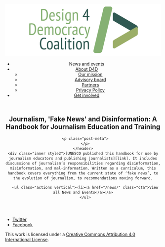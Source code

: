 <!DOCTYPE html>
<html lang="en_US"><head>
  <meta charset="utf-8">
  <meta http-equiv="X-UA-Compatible" content="IE=edge">
  <meta name="viewport" content="width=device-width, initial-scale=1">
  <link rel="apple-touch-icon" sizes="180x180" href="/assets/favicon/apple-touch-icon.png">
  <link rel="icon" type="image/png" sizes="32x32" href="/assets/favicon/favicon-32x32.png">
  <link rel="icon" type="image/png" sizes="16x16" href="/assets/favicon/favicon-16x16.png">
  <link rel="manifest" href="/site.webmanifest">
  <link rel="mask-icon" href="/assets/favicon/safari-pinned-tab.svg" color="#5bbad5">
  <meta name="msapplication-TileColor" content="#00aba9">
  <meta name="theme-color" content="#ffffff">

  
  <!-- Begin Jekyll SEO tag v2.4.0 -->
<title>Journalism, ‘Fake News’ and Disinformation: A Handbook for Journalism Education and Training | Design 4 Democracy</title>
<meta name="generator" content="Jekyll v3.7.3" />
<meta property="og:title" content="Journalism, ‘Fake News’ and Disinformation: A Handbook for Journalism Education and Training" />
<meta property="og:locale" content="en_US" />
<meta name="description" content="UNESCO published this handbook for use by journalism educators and publishing journalists. It includes discussions of journalism’s responsibilities regarding disinformation, misinformation, and mal-information. Written as a curriculum, this handbook covers everything from the current state of ‘fake news’, to the evolution of journalism, to recommendations moving forward." />
<meta property="og:description" content="UNESCO published this handbook for use by journalism educators and publishing journalists. It includes discussions of journalism’s responsibilities regarding disinformation, misinformation, and mal-information. Written as a curriculum, this handbook covers everything from the current state of ‘fake news’, to the evolution of journalism, to recommendations moving forward." />
<link rel="canonical" href="https://design4democracy.org/news/Journalism-Fake-News-and-Disinformation-A-Handbook-for-Journalism-Education-and-Training.html" />
<meta property="og:url" content="https://design4democracy.org/news/Journalism-Fake-News-and-Disinformation-A-Handbook-for-Journalism-Education-and-Training.html" />
<meta property="og:site_name" content="Design 4 Democracy" />
<meta property="og:type" content="article" />
<meta property="article:published_time" content="2018-09-06T00:00:00-04:00" />
<meta name="twitter:card" content="summary" />
<meta name="twitter:site" content="@design4dem" />
<meta name="google-site-verification" content="" />
<script type="application/ld+json">
{"description":"UNESCO published this handbook for use by journalism educators and publishing journalists. It includes discussions of journalism’s responsibilities regarding disinformation, misinformation, and mal-information. Written as a curriculum, this handbook covers everything from the current state of ‘fake news’, to the evolution of journalism, to recommendations moving forward.","@type":"BlogPosting","url":"https://design4democracy.org/news/Journalism-Fake-News-and-Disinformation-A-Handbook-for-Journalism-Education-and-Training.html","publisher":{"@type":"Organization","logo":{"@type":"ImageObject","url":"https://design4democracy.org/assets/img/logos/d4d-logo.png"}},"headline":"Journalism, ‘Fake News’ and Disinformation: A Handbook for Journalism Education and Training","dateModified":"2018-09-06T00:00:00-04:00","datePublished":"2018-09-06T00:00:00-04:00","mainEntityOfPage":{"@type":"WebPage","@id":"https://design4democracy.org/news/Journalism-Fake-News-and-Disinformation-A-Handbook-for-Journalism-Education-and-Training.html"},"@context":"http://schema.org"}</script>
<!-- End Jekyll SEO tag -->

  <link rel="stylesheet" href="/tarteaucitron/css/tarteaucitron.css">
  <link rel="stylesheet" href="/assets/main.css">

  <link type="application/atom+xml" rel="alternate" href="https://design4democracy.org/feed.xml" title="Design 4 Democracy" />

</head>
<body>
  <!-- Wrapper -->
  <div id="wrapper"><header class="" role="banner" id="header">
    <!-- Logo -->
    <div class="logo">
      <a class="site-title" rel="author" href="/"><img src="/assets/img/d4d-logo.png" alt="Design 4 Democracy" /></a>
    </div><!-- to do: figure out how to manage dropdown -->
      <!-- Nav -->
      <nav id="nav"><ul><li class="current">
            <a class="page-link" href="/news/">
              News and events
            </a></li><li class="">
            <a class="page-link icon fa-angle-down" href="/areas-focus/">
              About D4D
            </a><ul><li>
                  <a href="/areas-focus/">
                    Our mission
                  </a>
              </li><li>
                  <a href="/advisory-board/">
                    Advisory board
                  </a>
              </li><li>
                  <a href="/tech-supporting-partners/">
                    Partners
                  </a>
              </li><li>
                  <a href="/privacy-policy.html">
                    Privacy Policy
                  </a>
              </li></ul></li><li class="">
            <a class="page-link" href="/join-us/">
              Get involved
            </a></li></ul></nav></header>
<section class="main alt event" aria-label="Content">
    <header>
      <h2 class="post-title">Journalism, &#39;Fake News&#39; and Disinformation: A Handbook for Journalism Education and Training</h2>
      

      <p class="post-meta">
      </p>
    </header>
    <div class="inner style2">[UNESCO published this handbook for use by journalism educators and publishing journalists][link]. It includes discussions of journalism’s responsibilities regarding disinformation, misinformation, and mal-information. Written as a curriculum, this handbook covers everything from the current state of ‘fake news’, to the evolution of journalism, to recommendations moving forward.

[link]: https://en.unesco.org/fightfakenews


      <ul class="actions vertical"><li><a href="/news/" class="cta">View all News and Events</a></a>
      </ul>
  </div>
</section>
<footer id="footer" class="accent3">
  <ul class="icons">
    <li><a href="https://twitter.com/design4dem" class="icon alt fa-twitter"><span class="label">Twitter</span></a></li>
    <li><a href="https://www.facebook.com/Design4Democracy" class="icon alt fa-facebook"><span class="label">Facebook</span></a></li>
    <!--li><a href="#" class="icon alt fa-instagram"><span class="label">Instagram</span></a></li>
    <li><a href="#" class="icon alt fa-github"><span class="label">GitHub</span></a></li>
    <li><a href="#" class="icon alt fa-phone"><span class="label">Phone</span></a></li>
    <li><a href="#" class="icon alt fa-envelope-o"><span class="label">Email</span></a></li-->
  </ul>
  <p class="copyright">This work is licensed under a <a rel="license" href="http://creativecommons.org/licenses/by/4.0/">Creative Commons Attribution 4.0 International License</a>.</p>
</footer>
</div><!-- /wrapper -->
  <!-- Scripts -->
    <script src="/assets/js/scripts.min.js"></script><script src="/tarteaucitron/tarteaucitron.js"></script>
    <script type="text/javascript">
    (function($) {
      $(document).ready(function(){
        tarteaucitron.init({
          "hashtag": "#tarteaucitron", /* Automatically open the panel with the hashtag */
          "highPrivacy": false, /* disabling the auto consent feature on navigation? */
          "orientation": "top", /* the big banner should be on 'top' or 'bottom'? */
          "adblocker": false, /* Display a message if an adblocker is detected */
          "showAlertSmall": true, /* show the small banner on bottom right? */
          "cookieslist": true, /* Display the list of cookies installed ? */
          "removeCredit": false, /* remove the credit link? */
          //"cookieDomain": ".example.com" /* Domain name on which the cookie for the subdomains will be placed */
        });
      });
    })(jQuery);
    </script><script type="text/javascript">
  tarteaucitron.user.analyticsUa = 'UA-120811815-1';
  tarteaucitron.user.analyticsMore = function () { /* add here your optionnal ga.push() */ };
  (tarteaucitron.job = tarteaucitron.job || []).push('analytics');
</script></body>

</html>
